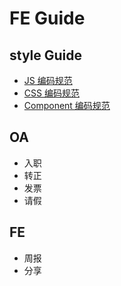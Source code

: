 # FE Guide

## style Guide

* [JS 编码规范](./js.md)
* [CSS 编码规范](./css.md)
* [Component 编码规范](./component.md)

## OA

* 入职
* 转正
* 发票
* 请假

## FE

* 周报
* 分享